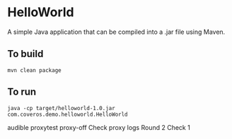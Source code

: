 HelloWorld
==========

A simple Java application that can be compiled into a .jar file using Maven.

To build
--------
    mvn clean package

To run
------
    java -cp target/helloworld-1.0.jar com.coveros.demo.helloworld.HelloWorld

audible
proxytest
proxy-off
Check proxy logs
Round 2
Check
1
